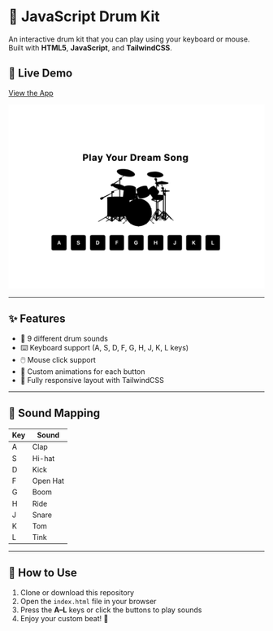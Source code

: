 # 🥁 JavaScript Drum Kit

An interactive drum kit that you can play using your keyboard or mouse. Built with **HTML5**, **JavaScript**, and **TailwindCSS**.

## 🔗 Live Demo

[View the App](https://github-halenurincedere.github.io/drum-kit)

![Drum Kit Preview](img/drum-kit.png)

---

## ✨ Features

- 🎵 9 different drum sounds
- ⌨️ Keyboard support (A, S, D, F, G, H, J, K, L keys)
- 🖱️ Mouse click support
- 💫 Custom animations for each button
- 📱 Fully responsive layout with TailwindCSS

---

## 🎹 Sound Mapping

| Key | Sound       |
|-----|-------------|
| A   | Clap        |
| S   | Hi-hat      |
| D   | Kick        |
| F   | Open Hat    |
| G   | Boom        |
| H   | Ride        |
| J   | Snare       |
| K   | Tom         |
| L   | Tink        |

---

## 🚀 How to Use

1. Clone or download this repository  
2. Open the `index.html` file in your browser  
3. Press the **A–L** keys or click the buttons to play sounds  
4. Enjoy your custom beat! 🥁